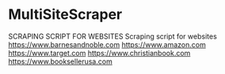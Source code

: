 # MultiSiteScraper

SCRAPING SCRIPT FOR WEBSITES
Scraping script for websites
https://www.barnesandnoble.com
https://www.amazon.com
https://www.target.com
https://www.christianbook.com
https://www.booksellerusa.com

